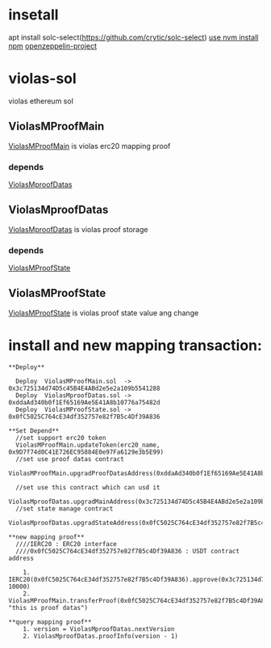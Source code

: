 # insetall
apt install solc-select(https://github.com/crytic/solc-select)
[use nvm install npm](https://github.com/nvm-sh/nvm#installing-and-updating)
[openzeppelin-project](https://docs.openzeppelin.com/learn/)

# violas-sol
violas ethereum sol

## ViolasMProofMain

[ViolasMProofMain](ViolasMProofMain.sol) is violas erc20 mapping proof 

### depends

[ViolasMproofDatas](ViolasMproofDatas.sol)

## ViolasMproofDatas

[ViolasMproofDatas](ViolasMproofDatas.sol) is violas proof storage

### depends

[ViolasMProofState](ViolasMProofState.sol)

## ViolasMProofState

[ViolasMProofState](ViolasMProofState.sol) is violas proof state value ang change 


# install and new mapping transaction:

```
**Deploy**

  Deploy  ViolasMProofMain.sol  -> 0x3c725134d74D5c45B4E4ABd2e5e2a109b5541288 
  Deploy  ViolasMproofDatas.sol -> 0xddaAd340b0f1Ef65169Ae5E41A8b10776a75482d
  Deploy  ViolasMProofState.sol -> 0x0fC5025C764cE34df352757e82f7B5c4Df39A836

**Set Depend**
  //set support erc20 token
  ViolasMProofMain.updateToken(erc20_name, 0x9D7f74d0C41E726EC95884E0e97Fa6129e3b5E99) 
  //set use proof datas contract
  ViolasMProofMain.upgradProofDatasAddress(0xddaAd340b0f1Ef65169Ae5E41A8b10776a75482d)

  //set use this contract which can usd it
  ViolasMproofDatas.upgradMainAddress(0x3c725134d74D5c45B4E4ABd2e5e2a109b5541288)
  //set state manage contract 
  ViolasMproofDatas.upgradStateAddress(0x0fC5025C764cE34df352757e82f7B5c4Df39A836)

**new mapping proof**
  ////IERC20 : ERC20 interface
  ////0x0fC5025C764cE34df352757e82f7B5c4Df39A836 : USDT contract address
    
    1. IERC20(0x0fC5025C764cE34df352757e82f7B5c4Df39A836).approve(0x3c725134d74D5c45B4E4ABd2e5e2a109b5541288, 10000)
    2. ViolasMProofMain.transferProof(0x0fC5025C764cE34df352757e82f7B5c4Df39A836, "this is proof datas")

**query mapping proof**
    1. version = ViolasMproofDatas.nextVersion
    2. ViolasMproofDatas.proofInfo(version - 1)
